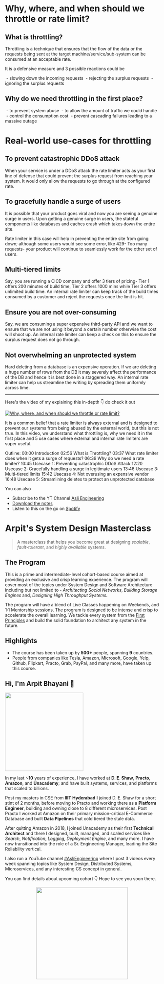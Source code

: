 Why, where, and when should we throttle or rate limit?
===


## What is throttling?

Throttling is a technique that ensures that the flow of the data or the requests being sent at the target machine/service/sub-system can be consumed at an acceptable rate.

It is a defensive measure and 3 possible reactions could be

 - slowing down the incoming requests
 - rejecting the surplus requests
 - ignoring the surplus requests

## Why do we need throttling in the first place?

 - to prevent system abuse
 - to allow the amount of traffic we could handle
 - control the consumption cost
 - prevent cascading failures leading to a massive outage

# Real-world use-cases for throttling

## To prevent catastrophic DDoS attack

When your service is under a DDoS attack the rate limiter acts as your first line of defense that could prevent the surplus request from reaching your system. It would only allow the requests to go through at the configured rate.

## To gracefully handle a surge of users

It is possible that your product goes viral and now you are seeing a genuine surge in users. Upon getting a genuine surge in users, the stateful components like databases and caches crash which takes down the entire site.

Rate limiter in this case will help in preventing the entire site from going down; although some users would see some error, like 429- Too many requests- your product will continue to seamlessly work for the other set of users.

## Multi-tiered limits

Say, you are running a CICD company and offer 3 tiers of pricing- Tier 1 offers 200 minutes of build time, Tier 2 offers 1000 mins while Tier 3 offers unlimited build time. An internal rate limiter can keep track of the build times consumed by a customer and reject the requests once the limit is hit.

## Ensure you are not over-consuming

Say, we are consuming a super expensive third-party API and we want to ensure that we are not using it beyond a certain number otherwise the cost will shoot up. An internal rate limiter can keep a check on this to ensure the surplus request does not go through.

## Not overwhelming an unprotected system

Hard deleting from a database is an expensive operation. If we are deleting a huge number of rows from the DB it may severely affect the performance of the DB and hence it is best done in a staggered way. An internal rate limiter can help us streamline the writing by spreading them uniformly across time.
<hr />


<p>Here's the video of my explaining this in-depth 👇‍ do check it out</p>

[![Why, where, and when should we throttle or rate limit?](https://i.ytimg.com/vi/CW4gVlU0xtU/mqdefault.jpg)](https://www.youtube.com/watch?v=CW4gVlU0xtU)

It is a common belief that a rate limiter is always external and is designed to prevent our systems from being abused by the external world, but this is not true. In this video, we understand what throttling is, why we need it in the first place and 5 use cases where external and internal rate limiters are super useful.

Outline:
00:00 Introduction
02:56 What is Throttling?
03:37 What rate limiter does when it gets a surge of requests?
06:39 Why do we need a rate limiter?
10:45 Usecase 1: Preventing catastrophic DDoS Attack
12:20 Usecase 2: Gracefully handling a surge in legitimate users
13:46 Usecase 3: Multi-tiered limits
15:42 Usecase 4: Not overusing an expensive vendor
16:48 Usecase 5: Streamlining deletes to protect an unprotected database

You can also
 - Subscribe to the YT Channel [Asli Engineering](https://youtube.com/c/ArpitBhayani)
 - [Download the notes](https://drive.google.com/file/d/11lTCiIbRk0aRlEaebjSI1mU6g_hTAway/view?usp=sharing)
 - Listen to this on the go on [Spotify](https://open.spotify.com/show/7qMoamm2iZQrsPVm6IQLoD)

# Arpit's System Design Masterclass

> A masterclass that helps you become great at designing _scalable_, _fault-tolerant_, and _highly available_ systems.

## The Program

This is a prime and intermediate-level cohort-based course aimed at providing an exclusive and crisp learning experience. The program will cover most of the topics under System Design and Software Architecture including but not limited to - _Architecting Social Networks_, _Building Storage Engines_ and, _Designing High Throughput Systems_.

The program will have a blend of Live Classes happening on Weekends, and 1:1 Mentorship sessions. The program is designed to be intense and crisp to accelerate the overall learning. We tackle every system from the [First Principles](https://en.wikipedia.org/wiki/First_principle) and build the solid foundation to architect any system in the future.


## Highlights

 - The course has been taken up by __500+__ people, spanning __9__ countries.
 - People from companies like Tesla, Amazon, Microsoft, Google, Yelp, Github, Flipkart, Practo, Grab, PayPal, and many more, have taken up this course.


## Hi, I'm Arpit Bhayani 👋

<img width="256px" src="https://arpitbhayani.me/static/img/arpit.jpg" />

In my last **~10** years of experience, I have worked at **D. E. Shaw**, **Practo**, **Amazon**, and **Unacademy**; and have built systems, services, and platforms that scaled to billions.

Post my masters in CSE from **IIIT Hyderabad** I joined D. E. Shaw for a short stint of 2 months, before moving to Practo and working there as a **Platform Engineer**, building and owning close to 8 different microservices. Post Practo I worked at Amazon on their primary mission-critical E-Commerce Database and built **Data Pipelines** that cold tiered the stale data.

After quitting Amazon in 2018, I joined Unacademy as their first **Technical Architect** and there I designed, built, managed, and scaled services like _Search_, _Notification_, _Logging_, _Deployment Engine_, and many more. I have now transitioned into the role of a Sr. Engineering Manager, leading the Site Reliability vertical.

I also run a YouTube channel [#AsliEngineering](https://www.youtube.com/c/ArpitBhayani) where I post 3 videos every week spanning topics like System Design, Distributed Systems, Microservices, and any interesting CS concept in general.

You can find details about upcoming cohort 👇‍ Hope to see you soon there.

<center>
<a target="_blank" href="https://arpitbhayani.me/masterclass">
<img src="https://user-images.githubusercontent.com/4745789/137859181-d4499cf4-ce65-4466-8b88-a078ece0f081.PNG" width="300px" />
</a>
</center>